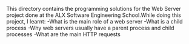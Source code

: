 This directory contains the programming solutions for the Web Server project done at the ALX Software Engineering School.While doing this project, I learnt:
-What is the main role of a web server
-What is a child process
-Why web servers usually have a parent process and child processes
-What are the main HTTP requests
